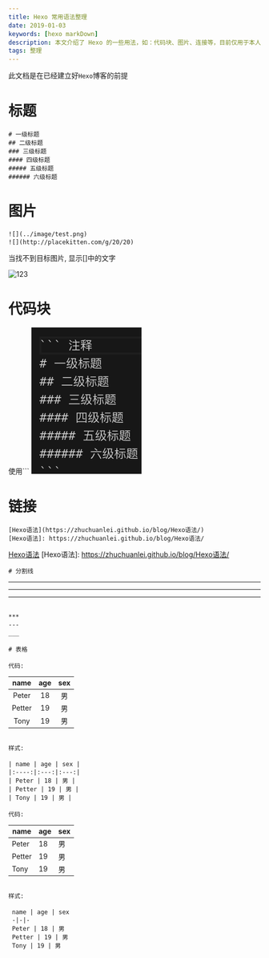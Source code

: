 ```yaml
---
title: Hexo 常用语法整理
date: 2019-01-03
keywords: [hexo markDown]
description: 本文介绍了 Hexo 的一些用法，如：代码块、图片、连接等，目前仅用于本人开发时参考。
tags: 整理
---
```


此文档是在已经建立好`Hexo`博客的前提

# 标题

``` 注释
# 一级标题
## 二级标题
### 三级标题
#### 四级标题
##### 五级标题
###### 六级标题
```

# 图片

``` 
![](../image/test.png)
![](http://placekitten.com/g/20/20)
```

当找不到目标图片, 显示[]中的文字

![123](http://placekitten.com/g/20/20)


# 代码块
使用```
![代码块](../image/codeblock.png)

# 链接

```
[Hexo语法](https://zhuchuanlei.github.io/blog/Hexo语法/)
[Hexo语法]: https://zhuchuanlei.github.io/blog/Hexo语法/
```
[Hexo语法](https://zhuchuanlei.github.io/blog/Hexo语法/)
[Hexo语法]: https://zhuchuanlei.github.io/blog/Hexo语法/
```
# 分割线

```
***
---
___
```

***
---
___

# 表格

代码:

```
| name | age | sex |
|:----:|:---:|:---:|
| Peter | 18 | 男 |
| Petter | 19 | 男 |
| Tony | 19 | 男 |
```

样式:

| name | age | sex |
|:----:|:---:|:---:|
| Peter | 18 | 男 |
| Petter | 19 | 男 |
| Tony | 19 | 男 |

代码:

```
 name | age | sex 
 -|-|-
 Peter | 18 | 男 
 Petter | 19 | 男
 Tony | 19 | 男 
```

样式:

 name | age | sex 
 -|-|-
 Peter | 18 | 男 
 Petter | 19 | 男
 Tony | 19 | 男 
